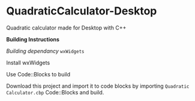 # QuadraticCalculator-Desktop

Quadratic calculator made for Desktop with C++

**Building Instructions**

*Building dependancy*
`wxWidgets`

Install wxWidgets

Use Code::Blocks to build 

Download this project and import it to code blocks by importing `Quadratic Calculator.cbp` Code::Blocks and build.

